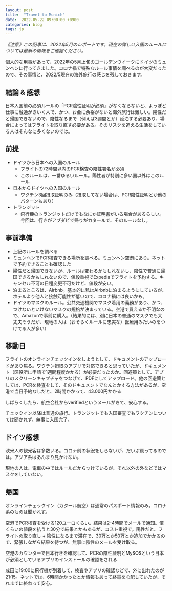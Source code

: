 ```yaml
---
layout: post
title:  "Travel to Munich"
date:  2022-05-22 09:00:00 +0900
categories: blog
tags: jp
---
```


*《注意》この記事は、2022年5月のレポートです。現在の詳しい入国のルールについては最新の情報をご確認ください。*

個人的な用事があって、2022年の5月上旬のゴールデンウイークにドイツのミュンヘンに行ってきました。コロナ禍で特殊なルール事情を調べるのが大変だったので、その事情と、2022/5現在の海外旅行の感じを残しておきます。

## 結論 & 感想

日本入国前の必須ルールの「PCR陰性証明が必須」がなくならないと、よっぽど仕事に融通がきいく人で、かつ、お金に余裕がないと海外旅行は難しい。陽性だと帰国できないので、陰性なるまで（例えば3週間とか）延泊する必要あり、場合によってはフライトを取り直す必要がある。そのリスクを追える生活をしている人はそんなに多くないのでは。

## 前提

- ドイツから日本への入国のルール
  - フライトの72時間以内のPCR検査の陰性署名が必須
  - このルールは、一番ゆるいルール。陽性者が特別に多い国以外はこのルール
- 日本からドイツへの入国のルール
  - ワクチン3回摂取証明のみ（摂取してない場合は、PCR陰性証明とか他のパターンもあり）
- トランジット
  - 飛行機のトランジットだけでもなにか証明書がいる場合があるらしい。今回は、行きがアブダビで帰りがカタールで、そのルールなし。

## 事前準備

- 上記のルールを調べる
- ミュンヘンでPCR検査できる場所を調べる。ミュンヘン空港にあり。ネットで予約できることも確認した
- 陽性だと帰国できないが、ルールは変わるかもしれないし、陰性で普通に帰国できるかもしれないので、値段重視でExpediaでフライトを予約する。キャンセル不可の日程変更不可だけど、値段が安い。
- 泊まるところは、Airbnb。基本的に私はAirbnbに泊まるようにしているが、ホテルより他人と接触可能性が低いので、コロナ禍には良いかも。
- ドイツのマスクのルール。公共交通機関でマスク着用の義務があり、かつ、つけないといけないマスクの規格が決まっている。空港で買えるか不明なので、Amazonで事前に購入。（結果的には、別に日本の普通のマスクでも大丈夫そうだが、現地の人は（おそらくルールに忠実な）医療用みたいのをつけてる人が多い）

## 移動日

フライトのオンラインチェックインをしようとして、ドキュメントのアップロードがあり焦る。ワクチン摂取のアプリで対応できると思っていたが、ドキュメント（区役所に申請で1週間程度かかる）が必要だったのか。回避策として、アプリのスクリーンキャプチャをつなげて、PDFにしてアップロード。他の回避策としては、PCRを検査をして、そのドキュメントでなんとかする方法があるが、空港で当日予約なしだと、2時間かかって、43.000円かかる

しばらくしたら、航空会社からverifiedというメールがきて、安心する。

チェックイン以降は普通の旅行。トランジットでも入国審査でもワクチンについては聞かれず。無事に入国完了。

## ドイツ感想

欧米人の観光客は多数いる。コロナ前の状況をしらないが、だいぶ戻ってるのでは。アジア系はあんまり見かけない。

現地の人は、電車の中ではルールだからつけているが、それ以外の外などではマスクをしていない。

## 帰国

オンラインチェックイン（カタール航空）は通常のパスポート情報のみ。コロナ系のものは聞かれず。

空港でPCR検査を受ける120ユーロくらい。結果は2-4時間でメールで通知。倍くらいの値段を払うと30分で結果とかもあるが、コスト重視で。陽性だと、フライトの取り直し + 陰性になるまで滞在で、30万とか50万とか追加でかかるので、緊張しながら結果を待つが、無事に陰性のメールを受け取る。

空港のカウンターで日本行きを確認して、PCRの陰性証明とMySOSという日本が必須としているアプリのインストールの確認をされる

成田に19:00に飛行機が到着して、検査やアプリの確認などで、外に出れたのが21:15。ネットでは、6時間かかったとか情報もあって終電を心配していたが、それまでに終わって安心。
